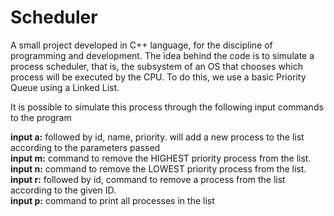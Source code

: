 # Scheduler
 
A small project developed in C++ language, for the discipline of programming and development. The idea behind the code is to simulate a process scheduler, that is, the subsystem of an OS that chooses which process will be executed by the CPU. To do this, we use a basic Priority Queue using a Linked List.

It is possible to simulate this process through the following input commands to the program <br />

**input a:** followed by id, name, priority. will add a new process to the list according to the parameters passed <br />
**input m:** command to remove the HIGHEST priority process from the list. <br />
**input n:** command to remove the LOWEST priority process from the list. <br />
**input r:** followed by id, command to remove a process from the list according to the given ID. <br />
**input p:** command to print all processes in the list <br />
